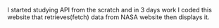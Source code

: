 I started studying API from the scratch and in 3 days work I coded this website that retrieves(fetch) data from NASA website then displays it.
